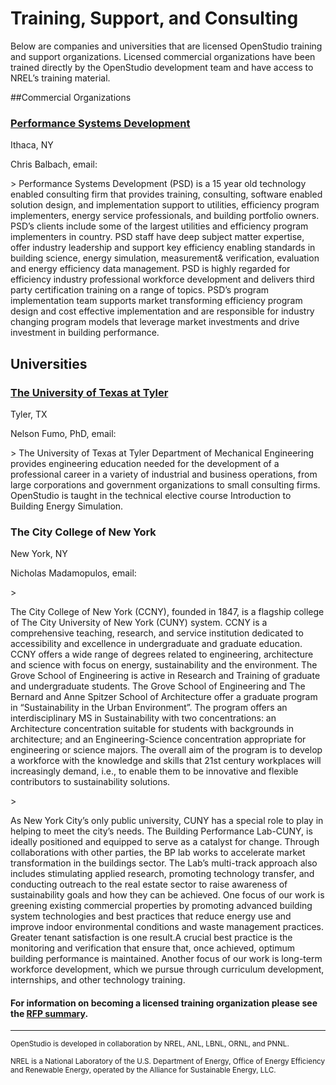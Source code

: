 # Training, Support, and Consulting
Below are companies and universities that are licensed OpenStudio training and support organizations. Licensed commercial organizations have been trained directly by the OpenStudio development team and have access to NREL’s training material.

##Commercial Organizations

### [Performance Systems Development](http://psdconsulting.com/training/#engineer)
<p>Ithaca, NY</p>
<p>Chris Balbach, email: <cbalbach@psdconsulting.com></p>
> Performance Systems Development (PSD) is a 15 year old technology enabled consulting firm that provides training, consulting, software enabled solution design, and implementation support to utilities, efficiency program implementers, energy service professionals, and building portfolio owners.  PSD’s clients include some of the largest utilities and efficiency program implementers in country. PSD staff have deep subject matter expertise, offer industry leadership and support key efficiency enabling standards in building science, energy simulation, measurement& verification, evaluation and energy efficiency data management.   PSD is highly regarded for efficiency industry professional workforce development and delivers third party certification training on a range of topics.    PSD’s program implementation team supports market transforming efficiency program design and cost effective implementation and are responsible for industry changing program models that leverage market investments and drive investment in building performance.  

## Universities
 
### [The University of Texas at Tyler](http://www.uttyler.edu/me/) 
<p>Tyler, TX</p>
<p>Nelson Fumo, PhD, email: <nfumo@uttyler.edu></p>
> The University of Texas at Tyler Department of Mechanical Engineering provides engineering education needed for the development of a professional career in a variety of industrial and business operations, from large corporations and government organizations to small consulting firms. OpenStudio is taught in the technical elective course Introduction to Building Energy Simulation.

### The City College of New York
<p>New York, NY</p>
<p>Nicholas Madamopulos, email: <nmadamopoulos@ccny.cuny.edu></p>
> <p>The City College of New York (CCNY), founded in 1847, is a flagship college of The City University of New York (CUNY) system. CCNY is a comprehensive teaching, research, and service institution dedicated to accessibility and excellence in undergraduate and graduate education. CCNY offers a wide range of degrees related to engineering, architecture and science with focus on energy, sustainability and the environment.  The Grove School of Engineering is active in Research and Training of graduate and undergraduate students.  The Grove School of Engineering and The Bernard and Anne Spitzer School of Architecture offer a graduate program in “Sustainability in the Urban Environment”.  The program offers an interdisciplinary MS in Sustainability with two concentrations: an Architecture concentration suitable for students with backgrounds in architecture; and an Engineering-Science concentration appropriate for engineering or science majors. The overall aim of the program is to develop a workforce with the knowledge and skills that 21st century workplaces will increasingly demand, i.e., to enable them to be innovative and flexible contributors to sustainability solutions.</p>
> <p> As New York City’s only public university, CUNY has a special role to play in helping to meet the city’s needs.  The Building Performance Lab-CUNY, is ideally positioned and equipped to serve as a catalyst for change.  Through collaborations with other parties, the BP lab works to accelerate market transformation in the buildings sector.  The Lab’s multi-track approach also includes stimulating applied research, promoting technology transfer, and conducting outreach to the real estate sector to raise awareness of sustainability goals and how they can be achieved.  One focus of our work is greening existing commercial properties by promoting advanced building system technologies and best practices that reduce energy use and improve indoor environmental conditions and waste management practices.  Greater tenant satisfaction is one result.A crucial best practice is the monitoring and verification that ensure that, once achieved, optimum building performance is maintained.  Another focus of our work is long-term workforce development, which we pursue through curriculum development, internships, and other technology training.</p>

 

#### For information on becoming a licensed training organization please see the [RFP summary](https://openstudio.nrel.gov/content/nrel-seeking-proposals-openstudio-training-and-technical-support).

_______________________


<p class="text-center"><small>OpenStudio is developed in collaboration by NREL, ANL, LBNL, ORNL, and PNNL.</small></p> 

<p class="text-center"><small>NREL is a National Laboratory of the U.S. Department of Energy, Office of Energy Efficiency and Renewable Energy, operated by the Alliance for Sustainable Energy, LLC.</small></p> 


